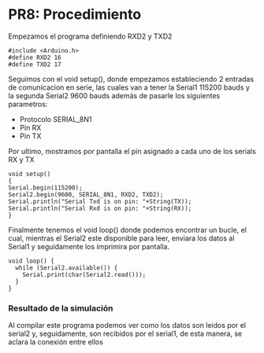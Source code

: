 # PR8: Procedimiento
Empezamos el programa definiendo RXD2 y TXD2
```
#include <Arduino.h>
#define RXD2 16
#define TXD2 17
``` 

Seguimos con el void setup(), donde empezamos estableciendo 2 entradas de comunicacion en serie, las cuales van a tener la Serial1 115200 bauds y la segunda Serial2 9600 bauds además de pasarle los siguientes parametros:
- Protocolo SERIAL_8N1
- Pin RX
- Pin TX

Por ultimo, mostramos por pantalla el pin asignado a cada uno de los serials RX y TX
```
void setup()
{
Serial.begin(115200);
Serial2.begin(9600, SERIAL_8N1, RXD2, TXD2);
Serial.println("Serial Txd is on pin: "+String(TX));
Serial.println("Serial Rxd is on pin: "+String(RX));
}
```
Finalmente tenemos el void loop() donde podemos encontrar un bucle, el cual, mientras el Serial2 este disponible para leer, enviara los datos al Serial1 y seguidamente los imprimira por pantalla.
```
void loop() { 
  while (Serial2.available()) {
    Serial.print(char(Serial2.read()));
  }
}
```
### Resultado de la simulación

Al compilar este programa podemos ver como los datos son leidos por el serial2 y, seguidamente, son recibidos por el serial1, de esta manera, se aclara la conexión entre ellos